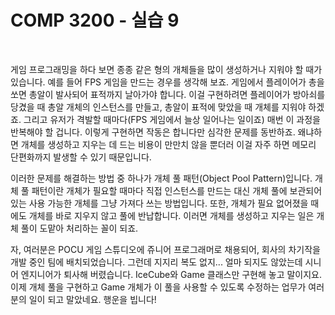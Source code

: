 # COMP 3200 - 실습 9

<br>

게임 프로그래밍을 하다 보면 종종 같은 형의 개체들을 많이 생성하거나 지워야 할 때가 있습니다. 예를 들어 FPS 게임을 만드는 경우를 생각해 보죠. 게임에서 플레이어가 총을 쏘면 총알이 발사되어 표적까지 날아가야 합니다. 이걸 구현하려면 플레이어가 방아쇠를 당겼을 때 총알 개체의 인스턴스를 만들고, 총알이 표적에 맞았을 때 개체를 지워야 하겠죠. 그리고 유저가 격발할 때마다(FPS 게임에서 늘상 일어나는 일이죠) 매번 이 과정을 반복해야 할 겁니다. 이렇게 구현하면 작동은 합니다만 심각한 문제를 동반하죠. 왜냐하면 개체를 생성하고 지우는 데 드는 비용이 만만치 않을 뿐더러 이걸 자주 하면 메모리 단편화까지 발생할 수 있기 때문입니다.

이러한 문제를 해결하는 방법 중 하나가 개체 풀 패턴(Object Pool Pattern)입니다. 개체 풀 패턴이란 개체가 필요할 때마다 직접 인스턴스를 만드는 대신 개체 풀에 보관되어 있는 사용 가능한 개체를 그냥 가져다 쓰는 방법입니다. 또한, 개체가 필요 없어졌을 때에도 개체를 바로 지우지 않고 풀에 반납합니다. 이러면 개체를 생성하고 지우는 일은 개체 풀이 도맡아 처리하는 꼴이 되죠.

자, 여러분은 POCU 게임 스튜디오에 쥬니어 프로그래머로 채용되어, 회사의 차기작을 개발 중인 팀에 배치되었습니다. 그런데 지지리 복도 없지... 얼마 되지도 않았는데 시니어 엔지니어가 퇴사해 버렸습니다. IceCube와 Game 클래스만 구현해 놓고 말이지요. 이제 개체 풀을 구현하고 Game 개체가 이 풀을 사용할 수 있도록 수정하는 업무가 여러분의 일이 되고 말았네요. 행운을 빕니다!